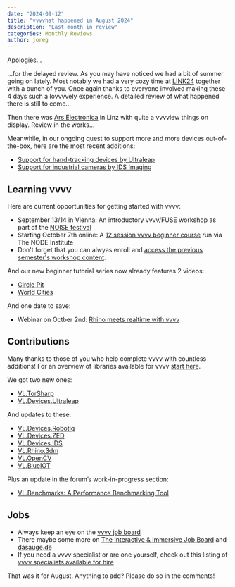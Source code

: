 ```yaml
---
date: "2024-09-12"
title: "vvvvhat happened in August 2024"
description: "Last month in review"
categories: Monthly Reviews
author: joreg
---
```


Apologies...

...for the delayed review. As you may have noticed we had a bit of summer going on lately. Most notably we had a very cozy time at [LINK24](https://link-summercamp.de/) together with a bunch of you. Once again thanks to everyone involved making these 4 days such a lovvvvely experience. A detailed review of what happened there is still to come...

Then there was [Ars Electronica](https://ars.electronica.art/) in Linz with quite a vvvview things on display. Review in the works...

Meanwhile, in our ongoing quest to support more and more devices out-of-the-box, here are the most recent additions:
* [Support for hand-tracking devices by Ultraleap](https://visualprogramming.net/blog/2024/introducing-support-for-new-ultraleap-devices/)
* [Support for industrial cameras by IDS Imaging](https://visualprogramming.net/blog/2024/introducing-support-for-industrial-cameras-by-ids-imaging/)

## Learning vvvv

Here are current opportunities for getting started with vvvv:

* September 13/14 in Vienna: An introductory vvvv/FUSE workshop as part of the [NOISE festival](https://www.noise.ist/vienna)
* Starting October 7th online: A [12 session vvvv beginner course](https://thenodeinstitute.org/courses/ws24-5-vvvv-beginners-class/) run via The NODE Institute
* Don't forget that you can alwyas enroll and [access the previous semester's workshop content](https://thenodeinstitute.org/product/vvvv-intermediates-summer-2024-complete-bundle/).

And our new beginner tutorial series now already features 2 videos:

* [Circle Pit](https://youtu.be/Ma1IullIugY)
* [World Cities](https://youtu.be/ymzrK7tZLBI)

And one date to save:
* Webinar on Octber 2nd: [Rhino meets realtime with vvvv](https://www.linkedin.com/events/rhinouserwebinar-rhinomeetsreal7236684761207894018/)

## Contributions
Many thanks to those of you who help complete vvvv with countless additions! For an overview of libraries available for vvvv [start here](https://thegraybook.vvvv.org/reference/libraries/overview.html).

We got two new ones:
- [VL.TorSharp](https://www.nuget.org/packages/VL.TorSharp)
- [VL.Devices.Ultraleap](https://www.nuget.org/packages/VL.Devices.Ultraleap)
  
And updates to these:
- [VL.Devices.Robotiq](https://www.nuget.org/packages/VL.Devices.Robotiq )
- [VL.Devices.ZED](https://www.nuget.org/packages/VL.Devices.ZED)
- [VL.Devices.IDS](https://www.nuget.org/packages/VL.Devices.IDS)
- [VL.Rhino.3dm](https://www.nuget.org/packages/VL.Rhino.3dm)
- [VL.OpenCV](https://www.nuget.org/packages/VL.OpenCV)
- [VL.BlueIOT](https://www.nuget.org/packages/VL.BlueIOT)

Plus an update in the forum’s work-in-progress section:
- [VL.Benchmarks: A Performance Benchmarking Tool](https://discourse.vvvv.org/t/vl-benchmarks-a-performance-benchmarking-tool-for-vvvv-gamma/22842)

## Jobs
- Always keep an eye on the [vvvv job board](https://discourse.vvvv.org/c/jobs)
- There maybe some more on [The Interactive & Immersive Job Board](https://jobs.interactiveimmersive.io/?s=vvvv&post_type=job_listing&orderby=date) and [dasauge.de](https://dasauge.de/sta/Vvvv/)
- If you need a vvvv specialist or are one yourself, check out this listing of [vvvv specialists available for hire](https://vvvv.org/documentation/vvvv-specialists-available-for-hire)

That was it for August. Anything to add? Please do so in the comments!